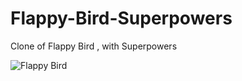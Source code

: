 # Flappy-Bird-Superpowers
Clone of Flappy Bird , with Superpowers

![Flappy Bird](http://screens.anatagawa.fr/electron_2016-01-24_17-20-41.png)